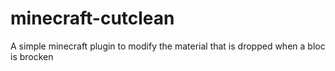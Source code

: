 # minecraft-cutclean
A simple minecraft plugin to modify the material that is dropped when a bloc is brocken
